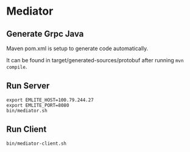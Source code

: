 # Mediator

## Generate Grpc Java
Maven pom.xml is setup to generate code automatically.

It can be found in target/generated-sources/protobuf after running `mvn compile`.

## Run Server
```
export EMLITE_HOST=100.79.244.27
export EMLITE_PORT=8080
bin/mediator.sh
```

## Run Client

```
bin/mediator-client.sh
```
